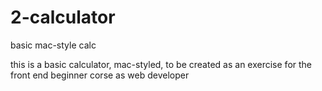 # 2-calculator
basic mac-style calc


this is a basic calculator, mac-styled, to be created as an exercise for the front end beginner corse as web developer
